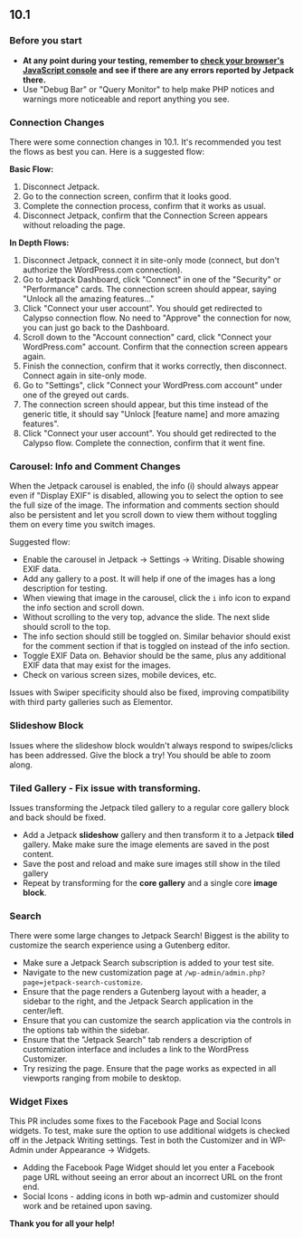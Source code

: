 ## 10.1

### Before you start

- **At any point during your testing, remember to [check your browser's JavaScript console](https://codex.wordpress.org/Using_Your_Browser_to_Diagnose_JavaScript_Errors#Step_3:_Diagnosis) and see if there are any errors reported by Jetpack there.**
- Use "Debug Bar" or "Query Monitor" to help make PHP notices and warnings more noticeable and report anything you see.

### Connection Changes

There were some connection changes in 10.1. It's recommended you test the flows as best you can. Here is a suggested flow: 

**Basic Flow:**

1. Disconnect Jetpack.
2. Go to the connection screen, confirm that it looks good.
3. Complete the connection process, confirm that it works as usual.
4. Disconnect Jetpack, confirm that the Connection Screen appears without reloading the page.

**In Depth Flows:**

1. Disconnect Jetpack, connect it in site-only mode (connect, but don't authorize the WordPress.com connection).
2. Go to Jetpack Dashboard, click "Connect" in one of the "Security" or "Performance" cards. The connection screen should appear, saying "Unlock all the amazing features..."
3. Click "Connect your user account". You should get redirected to Calypso connection flow. No need to "Approve" the connection for now, you can just go back to the Dashboard.
4. Scroll down to the "Account connection" card, click "Connect your WordPress.com" account. Confirm that the connection screen appears again.
5. Finish the connection, confirm that it works correctly, then disconnect. Connect again in site-only mode.
6. Go to "Settings", click "Connect your WordPress.com account" under one of the greyed out cards.
7. The connection screen should appear, but this time instead of the generic title, it should say "Unlock [feature name] and more amazing features".
8. Click "Connect your user account". You should get redirected to the Calypso flow. Complete the connection, confirm that it went fine.

### Carousel: Info and Comment Changes

When the Jetpack carousel is enabled, the info (i) should always appear even if "Display EXIF" is disabled, allowing you to select the option to see the full size of the image. The information and comments section should also be persistent and let you scroll down to view them without toggling them on every time you switch images.

Suggested flow: 

* Enable the carousel in Jetpack -> Settings -> Writing. Disable showing EXIF data.
* Add any gallery to a post. It will help if one of the images has a long description for testing.
* When viewing that image in the carousel, click the `i` info icon to expand the info section and scroll down.
* Without scrolling to the very top, advance the slide. The next slide should scroll to the top.
* The info section should still be toggled on. Similar behavior should exist for the comment section if that is toggled on instead of the info section.
* Toggle EXIF Data on. Behavior should be the same, plus any additional EXIF data that may exist for the images.
* Check on various screen sizes, mobile devices, etc.

Issues with Swiper specificity should also be fixed, improving compatibility with third party galleries such as Elementor. 

### Slideshow Block

Issues where the slideshow block wouldn't always respond to swipes/clicks has been addressed. Give the block a try! You should be able to zoom along. 

### Tiled Gallery - Fix issue with transforming.

Issues transforming the Jetpack tiled gallery to a regular core gallery block and back should be fixed.

* Add a Jetpack **slideshow** gallery and then transform it to a Jetpack **tiled** gallery. Make make sure the image elements are saved in the post content.
* Save the post and reload and make sure images still show in the tiled gallery
* Repeat by transforming for the **core gallery** and a single core **image block**. 

### Search

There were some large changes to Jetpack Search! Biggest is the ability to customize the search experience using a Gutenberg editor. 

* Make sure a Jetpack Search subscription is added to your test site.
* Navigate to the new customization page at `/wp-admin/admin.php?page=jetpack-search-customize`.
* Ensure that the page renders a Gutenberg layout with a header, a sidebar to the right, and the Jetpack Search application in the center/left.
* Ensure that you can customize the search application via the controls in the options tab within the sidebar.
* Ensure that the "Jetpack Search" tab renders a description of customization interface and includes a link to the WordPress Customizer.
* Try resizing the page. Ensure that the page works as expected in all viewports ranging from mobile to desktop.

### Widget Fixes

This PR includes some fixes to the Facebook Page and Social Icons widgets. To test, make sure the option to use additional widgets is checked off in the Jetpack Writing settings. Test in both the Customizer and in WP-Admin under Appearance -> Widgets.

- Adding the Facebook Page Widget should let you enter a Facebook page URL without seeing an error about an incorrect URL on the front end.
- Social Icons - adding icons in both wp-admin and customizer should work and be retained upon saving.

**Thank you for all your help!**
